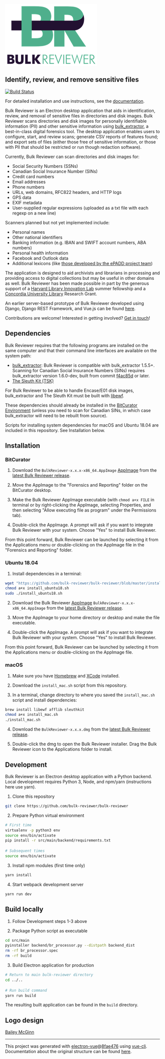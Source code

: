 ![Bulk Reviewer logo](https://github.com/bulk-reviewer/bulk-reviewer/blob/master/full-logo.png)

## Identify, review, and remove sensitive files

[![Build Status](https://travis-ci.org/bulk-reviewer/bulk-reviewer.svg?branch=master)](https://travis-ci.org/bulk-reviewer/bulk-reviewer)

For detailed installation and use instructions, see the [documentation](https://bulk-reviewer.readthedocs.io/en/latest/index.html).

Bulk Reviewer is an Electron desktop application that aids in identification, review, and removal of sensitive files in directories and disk images. Bulk Reviewer scans directories and disk images for personally identifiable information (PII) and other sensitive information using [bulk_extractor](https://github.com/simsong/bulk_extractor), a best-in-class digital forensics tool. The desktop application enables users to configure, start, and review scans; generate CSV reports of features found; and export sets of files (either those free of sensitive information, or those with PII that should be restricted or run though redaction software).

Currently, Bulk Reviewer can scan directories and disk images for:

* Social Security Numbers (SSNs)
* Canadian Social Insurance Number (SINs)
* Credit card numbers
* Email addresses
* Phone numbers
* URLs, web domains, RFC822 headers, and HTTP logs
* GPS data
* EXIF metadata
* User-supplied regular expressions (uploaded as a txt file with each regexp on a new line)

Scanners planned but not yet implemented include:

* Personal names
* Other national identifiers
* Banking information (e.g. IBAN and SWIFT account numbers, ABA numbers)
* Personal health information
* Facebook and Outlook data
* Additional lexicons (like [those developed by the ePADD project team](https://library.stanford.edu/projects/epadd/community/lexicon-working-group))

The application is designed to aid archivists and librarians in processing and providing access to digital collections but may be useful in other domains as well. Bulk Reviewer has been made possible in part by the generous support of a [Harvard Library Innovation Lab](https://lil.law.harvard.edu) summer fellowship and a [Concordia University Library](https://library.concordia.ca) Research Grant.

An earlier server-based prototype of Bulk Reviewer developed using Django, Django REST Framework, and Vue.js can be found [here](https://github.com/timothyryanwalsh/bulk-reviewer).

Contributions are welcome! Interested in getting involved? [Get in touch](mailto:tim.walsh@concordia.ca)!

## Dependencies

Bulk Reviewer requires that the following programs are installed on the same computer and that their command line interfaces are available on the system path:

* [bulk_extractor](https://github.com/simsong/bulk_extractor): Bulk Reviewer is compatible with bulk_extractor 1.5.5+. Scanning for Canadian Social Insurance Numbers (SINs) requires bulk_extractor version 1.6.0-dev, built from commit [f4ac85d](https://github.com/simsong/bulk_extractor/commit/f4ac85d84c5d5d5aee868234acee527695727344) or later.
* [The Sleuth Kit (TSK)](https://github.com/sleuthkit/sleuthkit)

For Bulk Reviewer to be able to handle Encase/E01 disk images, bulk_extractor and The Sleuth Kit must be built with [libewf](https://github.com/libyal/libewf/).

These dependencies should already be installed in the [BitCurator Environment](https://confluence.educopia.org/display/BC/BitCurator+Environment) (unless you need to scan for Canadian SINs, in which case bulk_extractor will need to be rebuilt from source).

Scripts for installing system dependencies for macOS and Ubuntu 18.04 are included in this repository. See Installation below.

## Installation

### BitCurator

1. Download the `BulkReviewer-x.x.x-x86_64.AppImage` [AppImage](https://appimage.org/) from the [latest Bulk Reviewer release](https://github.com/bulk-reviewer/bulk-reviewer/releases).

2. Move the AppImage to the "Forensics and Reporting" folder on the BitCurator desktop.

3. Make the Bulk Reviewer AppImage executable (with `chmod a+x FILE` in terminal or by right-clicking the AppImage, selecting Properties, and then selecting "Allow executing file as program" under the Permissions tab).

4. Double-click the AppImage. A prompt will ask if you want to integrate Bulk Reviewer with your system. Choose "Yes" to install Bulk Reviewer.

From this point forward, Bulk Reviewer can be launched by selecting it from the Applications menu or double-clicking on the AppImage file in the "Forensics and Reporting" folder.

### Ubuntu 18.04

1. Install dependencies in a terminal:

``` bash
wget "https://github.com/bulk-reviewer/bulk-reviewer/blob/master/install_ubuntu18.sh"
chmod a+x install_ubuntu18.sh
sudo ./install_ubuntu18.sh
```

2. Download the Bulk Reviewer [AppImage](https://appimage.org/) `BulkReviewer-x.x.x-x86_64.AppImage` from the [latest Bulk Reviewer release](https://github.com/bulk-reviewer/bulk-reviewer/releases).

3. Move the AppImage to your home directory or desktop and make the file executable.

4. Double-click the AppImage. A prompt will ask if you want to integrate Bulk Reviewer with your system. Choose "Yes" to install Bulk Reviewer.

From this point forward, Bulk Reviewer can be launched by selecting it from the Applications menu or double-clicking on the AppImage file.

### macOS

1. Make sure you have [Homebrew](https://brew.sh/) and [XCode](https://developer.apple.com/xcode/) installed.

2. Download the `install_mac.sh` script from this repository.

3. In a terminal, change directory to where you saved the `install_mac.sh` script and install dependencies:

``` bash
brew install libewf afflib sleuthkit
chmod a+x install_mac.sh
./install_mac.sh
```

4. Download the `BulkReviewer-x.x.x.dmg` from the [latest Bulk Reviewer release](https://github.com/bulk-reviewer/bulk-reviewer/releases).

5. Double-click the dmg to open the Bulk Reviewer installer. Drag the Bulk Reviewer icon to the Applications folder to install.

## Development

Bulk Reviewer is an Electron desktop application with a Python backend. Local development requires Python 3, Node, and npm/yarn (instructions here use yarn).

1. Clone this repository

``` bash
git clone https://github.com/bulk-reviewer/bulk-reviewer
```

2. Prepare Python virtual environment

``` bash
# First time
virtualenv -p python3 env
source env/bin/activate
pip install -r src/main/backend/requirements.txt

# Subsequent times
source env/bin/activate
```

3. Install npm modules (first time only)

``` bash
yarn install
```

4. Start webpack development server

``` bash
yarn run dev
```

## Build locally

1. Follow Development steps 1-3 above

2. Package Python script as executable

``` bash
cd src/main
pyinstaller backend/br_processor.py --distpath backend_dist
rm -rf br_processor.spec
rm -rf build
```

3. Build Electron application for production

``` bash
# Return to main bulk-reviewer directory
cd ../..

# Run build command
yarn run build
```

The resulting built application can be found in the `build` directory.

## Logo design
[Bailey McGinn](https://baileymcginn.com/)

---

This project was generated with [electron-vue](https://github.com/SimulatedGREG/electron-vue)@[8fae476](https://github.com/SimulatedGREG/electron-vue/tree/8fae4763e9d225d3691b627e83b9e09b56f6c935) using [vue-cli](https://github.com/vuejs/vue-cli). Documentation about the original structure can be found [here](https://simulatedgreg.gitbooks.io/electron-vue/content/index.html).
